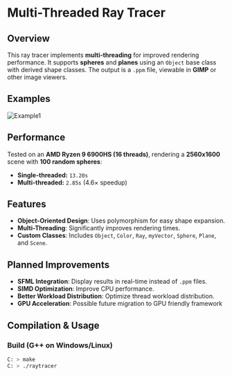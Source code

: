 # Multi-Threaded Ray Tracer

## Overview
This ray tracer implements **multi-threading** for improved rendering performance. It supports **spheres** and **planes** using an `Object` base class with derived shape classes. The output is a `.ppm` file, viewable in **GIMP** or other image viewers.

## Examples

![Example1](out/100_SPHERE_2560x1600.png)

## Performance
Tested on an **AMD Ryzen 9 6900HS (16 threads)**, rendering a **2560x1600** scene with **100 random spheres**:

- **Single-threaded:** `13.20s`
- **Multi-threaded:** `2.85s` (4.6× speedup)

## Features
- **Object-Oriented Design**: Uses polymorphism for easy shape expansion.
- **Multi-Threading**: Significantly improves rendering times.
- **Custom Classes**: Includes `Object`, `Color`, `Ray`, `myVector`, `Sphere`, `Plane`, and `Scene`.

## Planned Improvements
- **SFML Integration**: Display results in real-time instead of `.ppm` files.
- **SIMD Optimization**: Improve CPU performance.
- **Better Workload Distribution**: Optimize thread workload distribution.
- **GPU Acceleration**: Possible future migration to GPU friendly framework

## Compilation & Usage
### Build (G++ on Windows/Linux)
```sh
C: > make
C: > ./raytracer

